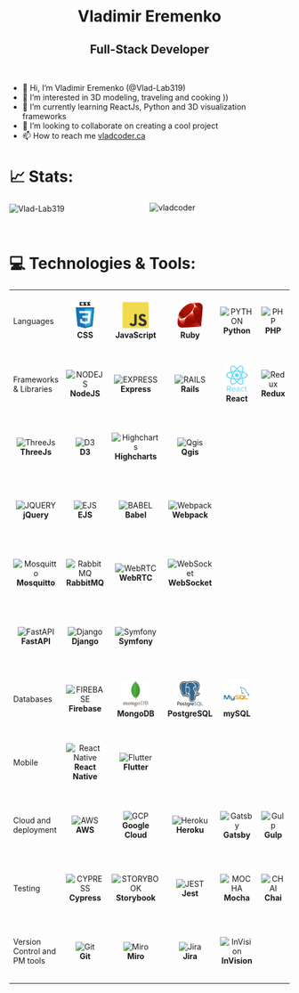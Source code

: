 <h1 align="center">Vladimir Eremenko</h1>
<h2 align="center">Full-Stack Developer</h2>
<br>

- 👋 Hi, I’m Vladimir Eremenko (@Vlad-Lab319)
- 👀 I’m interested in 3D modeling, traveling and cooking ))
- 🌱 I’m currently learning ReactJs, Python and 3D visualization frameworks
- 💞️ I’m looking to collaborate on creating a cool project
- 📫 How to reach me [vladcoder.ca](https://www.vladcoder.ca/)

# 📈 Stats:
<p align="left">
<img align="center" src="https://github-readme-stats.vercel.app/api/top-langs?username=Vlad-Lab319&langs_count=14&hide=yacc,shell&show_icons=true&locale=en&layout=compact" width="45%" alt="Vlad-Lab319"/>

<img align="right" src="https://github-readme-stats.vercel.app/api?username=Vlad-Lab319&show_icons=true&locale=en" width="50%" alt="vladcoder" />  
  
</p>

<br>

# :computer: Technologies & Tools:

<table>  
  <tr>
    <td>Languages</td>
    <td align="center" height="108" width="108">
      <img
        src="https://raw.githubusercontent.com/devicons/devicon/master/icons/css3/css3-original-wordmark.svg"
        width="48"
        height="48"
        alt="CSS"
      />
      <br /><strong>CSS</strong>
    </td>
    <td align="center" height="108" width="108">
      <img
        src="https://raw.githubusercontent.com/devicons/devicon/master/icons/javascript/javascript-original.svg"
        width="48"
        height="48"
        alt="JAVASCRIPT"
      />
      <br /><strong>JavaScript</strong>
    </td>
    <td align="center" height="108" width="108">
      <img
        src="https://raw.githubusercontent.com/devicons/devicon/master/icons/ruby/ruby-original.svg"
        width="48"
        height="48"
        alt="RUBY"
      />
      <br /><strong>Ruby</strong>
    </td>
    <td align="center" height="108" width="108">
      <img
        src="https://cdn3.iconfinder.com/data/icons/logos-and-brands-adobe/512/267_Python-512.png"
        width="48"
        height="48"
        alt="PYTHON"
      />
      <br /><strong>Python</strong>
    </td>
     <td align="center" height="108" width="108">
      <img
        src="https://cdn4.iconfinder.com/data/icons/logos-3/568/php-logo-64.png"
        width="48"
        height="48"
        alt="PHP"
      />
      <br /><strong>PHP</strong>
    </td>
    <td align="center" height="108" width="108">
      <img
        src="https://cdn-icons-png.flaticon.com/512/2772/2772165.png"
        width="48"
        height="48"
        alt="SQL"
      />
      <br /><strong>SQL</strong>
    </td>
  </tr>
    
  <tr>
    <td>Frameworks & Libraries</td>
    <td align="center" height="108" width="108">
      <img
        src="https://cdn.freebiesupply.com/logos/large/2x/nodejs-icon-logo-png-transparent.png"
        width="48"
        height="48"
        alt="NODEJS"
      />
      <br /><strong>NodeJS</strong>
    </td>
    <td align="center" height="108" width="108">
      <img
        src="https://jsurt.github.io/jacks-portfolio/images/color-express-icon%20(1).png"
        width="48"
        height="48"
        alt="EXPRESS"
      />
      <br /><strong>Express</strong>
    </td>
    <td align="center" height="108" width="108">
      <img
        src="https://cdn.iconscout.com/icon/free/png-256/rails-3521664-2945108.png"
        width="48"
        height="48"
        alt="RAILS"
      />
      <br /><strong>Rails</strong>
    </td>
    <td align="center" height="108" width="108">
      <img
        src="https://raw.githubusercontent.com/devicons/devicon/master/icons/react/react-original-wordmark.svg"
        width="48"
        height="48"
        alt="REACT"
      />
      <br /><strong>React</strong>
    </td>
    <td align="center" height="108" width="108">
      <img
        src="https://cdn4.iconfinder.com/data/icons/logos-brands-5/24/redux-256.png"
        width="48"
        height="48"
        alt="Redux"
      />
      <br /><strong>Redux</strong>
    </td>
     <td align="center" height="108" width="108">
      <img
        src="https://titrias.com/files/2022/04/typescript.png"
        width="48"
        height="48"
        alt="TYPESCRIPT"
      />
      <br /><strong>TypeScript</strong>
    </td>
    <td align="center" height="108" width="108">
      <img
        src="https://raw.githubusercontent.com/devicons/devicon/master/icons/sass/sass-original.svg"
        width="48"
        height="48"
        alt="SASS"
      />
      <br /><strong>SASS</strong>
    </td>
   <td align="center" height="108" width="108">
      <img
        src="https://cdn3.iconfinder.com/data/icons/font-awesome-brands/576/bootstrap-256.png"
        width="48"
        height="48"
        alt="Bootstrap"
      />
      <br /><strong>Bootstrap</strong>
    </td>
   
  </tr>
  
  <tr>
   <td align="center" height="108" width="108">
      <img
        src="https://upload.wikimedia.org/wikipedia/commons/thumb/3/3f/Three.js_Icon.svg/220px-Three.js_Icon.svg.png"
        width="48"
        height="48"
        alt="ThreeJs"
      />
      <br /><strong>ThreeJs</strong>
    </td>
     <td align="center" height="108" width="108">
      <img
        src="https://dwglogo.com/wp-content/uploads/2017/10/D3_js_logo-1024x705.png"
        width="48"
        height="48"
        alt="D3"
      />
      <br /><strong>D3</strong>
    </td>
     <td align="center" height="108" width="108">
      <img
        src="https://seeklogo.com/images/H/highcharts-logo-B82D186525-seeklogo.com.png?v=637829616030000000"
        width="48"
        height="48"
        alt="Highcharts"
      />
      <br /><strong>Highcharts</strong>
    </td>
      <td align="center" height="108" width="108">
      <img
        src="https://seeklogo.com/images/Q/qgis-logo-E3C8191C7F-seeklogo.com.png"
        width="48"
        height="48"
        alt="Qgis"
      />
      <br /><strong>Qgis</strong>
    </td>
  </tr>
  
  <tr>
   <td align="center" height="108" width="108">
      <img
        src="https://i.dlpng.com/static/png/7044160_preview.png"
        width="48"
        height="48"
        alt="JQUERY"
      />
      <br /><strong>jQuery</strong>
    </td>
    <td align="center" height="108" width="108">
      <img
        src="https://pbs.twimg.com/profile_images/833789473376854018/skScegH6_400x400.jpg"
        width="48"
        height="48"
        alt="EJS"
      />
      <br /><strong>EJS</strong>
    </td>
    <td align="center" height="108" width="108">
      <img
        src="https://www.vectorlogo.zone/logos/babeljs/babeljs-icon.svg"
        width="48"
        height="48"
        alt="BABEL"
      />
      <br /><strong>Babel</strong>
    </td>
    <td align="center" height="108" width="108">
      <img
        src="https://seeklogo.com/images/W/webpack-logo-9E66EE203A-seeklogo.com.png"
        width="48"
        height="48"
        alt="Webpack"
      />
      <br /><strong>Webpack</strong>
    </td>    
  </tr>
  
  <tr>
      <td align="center" height="108" width="108">
      <img
        src="https://training.cherriz.de/cherriz-training/1.0.0/serviceorientierung/_images/mosquitto_logo.png"
        width="48"
        height="48"
        alt="Mosquitto"
      />
      <br /><strong>Mosquitto</strong>
    </td>
      <td align="center" height="108" width="108">
      <img
        src="https://seeklogo.com/images/R/rabbitmq-logo-25641A76DE-seeklogo.com.png"
        width="48"
        height="48"
        alt="RabbitMQ"
      />
      <br /><strong>RabbitMQ</strong>
    </td>
      <td align="center" height="108" width="108">
      <img
        src="https://iconape.com/wp-content/png_logo_vector/webrtc.png"
        width="48"
        height="48"
        alt="WebRTC"
      />
      <br /><strong>WebRTC</strong>
    </td>
      <td align="center" height="108" width="108">
      <img
        src="https://www.digitalcrafts.com/sites/default/files/django.png"
        width="48"
        height="48"
        alt="WebSocket"
      />
      <br /><strong>WebSocket</strong>
  </tr>
  
  <tr>
     <td align="center" height="108" width="108">
      <img
        src="https://seeklogo.com/images/F/fastapi-logo-541BAA112F-seeklogo.com.png"
        width="48"
        height="48"
        alt="FastAPI"
      />
      <br /><strong>FastAPI</strong>
    </td>
     <td align="center" height="108" width="108">
      <img
        src="https://cdn1.iconfinder.com/data/icons/akar-vol-1/24/django-fill-256.png"
        width="48"
        height="48"
        alt="Django"
      />
      <br /><strong>Django</strong>
    </td>
     <td align="center" height="108" width="108">
      <img
        src="https://cdn4.iconfinder.com/data/icons/logos-brands-5/24/symfony-256.png"
        width="48"
        height="48"
        alt="Symfony"
      />
      <br /><strong>Symfony</strong>
    </td>
  </tr>
   
  <tr>
    <td>Databases</td>
     <td align="center" height="108" width="108">
      <img
        src="https://www.vectorlogo.zone/logos/firebase/firebase-icon.svg"
        width="48"
        height="48"
        alt="FIREBASE"
      />
      <br /><strong>Firebase</strong>
    </td>
    <td align="center" height="108" width="108">
      <img
        src="https://raw.githubusercontent.com/devicons/devicon/master/icons/mongodb/mongodb-original-wordmark.svg"
        width="48"
        height="48"
        alt="MONGODB"
      />
      <br /><strong>MongoDB</strong>
    </td>
    <td align="center" height="108" width="108">
        <img
          src="https://raw.githubusercontent.com/devicons/devicon/master/icons/postgresql/postgresql-original-wordmark.svg"
          width="48"
          height="48"
          alt="POSTGRESQL"
        />
        <br /><strong>PostgreSQL</strong>
      </td>
      <td align="center" height="108" width="108">
        <img
          src="https://raw.githubusercontent.com/devicons/devicon/master/icons/mysql/mysql-original-wordmark.svg"
          width="48"
          height="48"
          alt="MYSQL"
        />
        <br /><strong>mySQL</strong>
      </td>     
  </tr>
  
   <tr>
    <td>Mobile</td>
     <td align="center" height="108" width="108">
      <img
        src="https://cdn0.iconfinder.com/data/icons/logos-brands-in-colors/128/react_color-256.png"
        width="48"
        height="48"
        alt="React Native"
      />
      <br /><strong>React Native</strong>
    </td>
    <td align="center" height="108" width="108">
      <img
        src="https://cdn4.iconfinder.com/data/icons/logos-brands-5/24/flutter-256.png"
        width="48"
        height="48"
        alt="Flutter"
      />
      <br /><strong>Flutter</strong>
    </td>   
  </tr>
  
  <tr>
    <td>Cloud and deployment</td>
     <td align="center" height="108" width="108">
      <img
        src="https://www.zencos.com/wp-content/uploads/2021/11/aws-logo.png"
        width="48"
        height="48"
        alt="AWS"
      />
      <br /><strong>AWS</strong>
    </td>
    <td align="center" height="108" width="108">
      <img
        src="https://upload.wikimedia.org/wikipedia/commons/thumb/0/01/Google-cloud-platform.svg/2048px-Google-cloud-platform.svg.png"
        width="48"
        height="48"
        alt="GCP"
      />
      <br /><strong>Google Cloud</strong>
    </td>
     <td align="center" height="108" width="108">
      <img
        src="https://cdn2.iconfinder.com/data/icons/boxicons-logos/24/bxl-heroku-64.png"
        width="48"
        height="48"
        alt="Heroku"
      />
      <br /><strong>Heroku</strong>
    </td>
    <td align="center" height="108" width="108">
      <img
        src="https://cdn1.iconfinder.com/data/icons/akar-vol-1/24/gatsby-fill-256.png"
        width="48"
        height="48"
        alt="Gatsby"
      />
      <br /><strong>Gatsby</strong>
    </td>
     <td align="center" height="108" width="108">
      <img
        src="https://cdn3.iconfinder.com/data/icons/font-awesome-brands/512/gulp-256.png"
        width="48"
        height="48"
        alt="Gulp"
      />
      <br /><strong>Gulp</strong>
    </td>
   </tr>

  <tr>
    <td>Testing</td>
    <td align="center" height="108" width="108">
      <img
        src="https://raw.githubusercontent.com/simple-icons/simple-icons/6e46ec1fc23b60c8fd0d2f2ff46db82e16dbd75f/icons/cypress.svg"
        width="48"
        height="48"
        alt="CYPRESS"
      />
      <br /><strong>Cypress</strong>
    </td>
    <td align="center" height="108" width="108">
      <img
        src="https://icons.veryicon.com/png/o/business/vscode-program-item-icon/storybook.png"
        width="48"
        height="48"
        alt="STORYBOOK"
      />
      <br /><strong>Storybook</strong>
    </td>
    <td align="center" height="108" width="108">
      <img
        src="https://www.vectorlogo.zone/logos/jestjsio/jestjsio-icon.svg"
        width="48"
        height="48"
        alt="JEST"
      />
      <br /><strong>Jest</strong>
    </td>
    <td align="center" height="108" width="108">
      <img
        src="https://www.vectorlogo.zone/logos/mochajs/mochajs-icon.svg"
        width="48"
        height="48"
        alt="MOCHA"
      />
      <br /><strong>Mocha</strong>
    </td>
    <td align="center" height="108" width="108">
      <img
        src="https://p7.hiclipart.com/preview/626/247/761/mocha-javascript-node-js-test-driven-development-assertion-chai-sheng.jpg"
        width="48"
        height="48"
        alt="CHAI"
      />
      <br /><strong>Chai</strong>
    </td>
    <td align="center" height="108" width="108">
      <img
        src="https://cbabhusal.files.wordpress.com/2015/12/812ab30c5723956adcf8c1bbaf23e471143e1934.png"
        width="48"
        height="48"
        alt="RSPEC"
      />
      <br /><strong>RSpec</strong>
    </td>
  </tr>  
    
  <tr>
    <td>Version Control and PM tools</td>
    <td align="center" height="108" width="108">
      <img
        src="https://www.vectorlogo.zone/logos/git-scm/git-scm-icon.svg"
        width="48"
        height="48"
        alt="Git"
      />
      <br /><strong>Git</strong>
    </td>
    <td align="center" height="108" width="108">
      <img
        src="https://cdn4.iconfinder.com/data/icons/logos-brands-5/512/miro-256.png"
        width="48"
        height="48"
        alt="Miro"
      />
      <br /><strong>Miro</strong>
    </td>
    <td align="center" height="108" width="108">
      <img
        src="https://cdn4.iconfinder.com/data/icons/logos-and-brands/512/184_Jira_logo_logos-64.png"
        width="48"
        height="48"
        alt="Jira"
      />
      <br /><strong>Jira</strong>
    </td>
    <td align="center" height="108" width="108">
      <img
        src="https://user-images.githubusercontent.com/63407418/197429670-c3aa9b7c-48d1-4558-a16f-02a99cf770a9.png"
        width="48"
        height="48"
        alt="InVision"
      />
       <br /><strong>InVision</strong>
    </td>
  </tr>   
</table>

